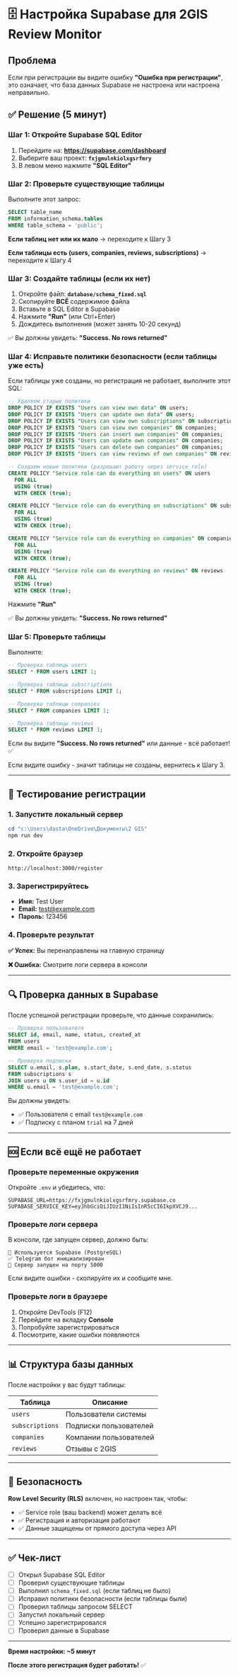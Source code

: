 # 🗄️ Настройка Supabase для 2GIS Review Monitor

## Проблема

Если при регистрации вы видите ошибку **"Ошибка при регистрации"**, это означает, что база данных Supabase не настроена или настроена неправильно.

## ✅ Решение (5 минут)

### Шаг 1: Откройте Supabase SQL Editor

1. Перейдите на: **https://supabase.com/dashboard**
2. Выберите ваш проект: **`fxjgmulnkiolxgsrfmry`**
3. В левом меню нажмите **"SQL Editor"**

### Шаг 2: Проверьте существующие таблицы

Выполните этот запрос:

```sql
SELECT table_name
FROM information_schema.tables
WHERE table_schema = 'public';
```

**Если таблиц нет или их мало** → переходите к Шагу 3

**Если таблицы есть (users, companies, reviews, subscriptions)** → переходите к Шагу 4

### Шаг 3: Создайте таблицы (если их нет)

1. Откройте файл: **`database/schema_fixed.sql`**
2. Скопируйте **ВСЁ** содержимое файла
3. Вставьте в SQL Editor в Supabase
4. Нажмите **"Run"** (или Ctrl+Enter)
5. Дождитесь выполнения (может занять 10-20 секунд)

✅ Вы должны увидеть: **"Success. No rows returned"**

### Шаг 4: Исправьте политики безопасности (если таблицы уже есть)

Если таблицы уже созданы, но регистрация не работает, выполните этот SQL:

```sql
-- Удаляем старые политики
DROP POLICY IF EXISTS "Users can view own data" ON users;
DROP POLICY IF EXISTS "Users can update own data" ON users;
DROP POLICY IF EXISTS "Users can view own subscriptions" ON subscriptions;
DROP POLICY IF EXISTS "Users can view own companies" ON companies;
DROP POLICY IF EXISTS "Users can insert own companies" ON companies;
DROP POLICY IF EXISTS "Users can update own companies" ON companies;
DROP POLICY IF EXISTS "Users can delete own companies" ON companies;
DROP POLICY IF EXISTS "Users can view reviews of own companies" ON reviews;

-- Создаем новые политики (разрешают работу через service_role)
CREATE POLICY "Service role can do everything on users" ON users
  FOR ALL
  USING (true)
  WITH CHECK (true);

CREATE POLICY "Service role can do everything on subscriptions" ON subscriptions
  FOR ALL
  USING (true)
  WITH CHECK (true);

CREATE POLICY "Service role can do everything on companies" ON companies
  FOR ALL
  USING (true)
  WITH CHECK (true);

CREATE POLICY "Service role can do everything on reviews" ON reviews
  FOR ALL
  USING (true)
  WITH CHECK (true);
```

Нажмите **"Run"**

✅ Вы должны увидеть: **"Success. No rows returned"**

### Шаг 5: Проверьте таблицы

Выполните:

```sql
-- Проверка таблицы users
SELECT * FROM users LIMIT 1;

-- Проверка таблицы subscriptions
SELECT * FROM subscriptions LIMIT 1;

-- Проверка таблицы companies
SELECT * FROM companies LIMIT 1;

-- Проверка таблицы reviews
SELECT * FROM reviews LIMIT 1;
```

Если вы видите **"Success. No rows returned"** или данные - всё работает! ✅

Если видите ошибку - значит таблицы не созданы, вернитесь к Шагу 3.

---

## 🧪 Тестирование регистрации

### 1. Запустите локальный сервер

```powershell
cd "c:\Users\dasta\OneDrive\Документы\2 GIS"
npm run dev
```

### 2. Откройте браузер

```
http://localhost:3000/register
```

### 3. Зарегистрируйтесь

- **Имя:** Test User
- **Email:** test@example.com
- **Пароль:** 123456

### 4. Проверьте результат

**✅ Успех:** Вы перенаправлены на главную страницу

**❌ Ошибка:** Смотрите логи сервера в консоли

---

## 🔍 Проверка данных в Supabase

После успешной регистрации проверьте, что данные сохранились:

```sql
-- Проверка пользователя
SELECT id, email, name, status, created_at
FROM users
WHERE email = 'test@example.com';

-- Проверка подписки
SELECT u.email, s.plan, s.start_date, s.end_date, s.status
FROM subscriptions s
JOIN users u ON s.user_id = u.id
WHERE u.email = 'test@example.com';
```

Вы должны увидеть:

- ✅ Пользователя с email `test@example.com`
- ✅ Подписку с планом `trial` на 7 дней

---

## 🆘 Если всё ещё не работает

### Проверьте переменные окружения

Откройте `.env` и убедитесь, что:

```env
SUPABASE_URL=https://fxjgmulnkiolxgsrfmry.supabase.co
SUPABASE_SERVICE_KEY=eyJhbGciOiJIUzI1NiIsInR5cCI6IkpXVCJ9...
```

### Проверьте логи сервера

В консоли, где запущен сервер, должно быть:

```
🚀 Используется Supabase (PostgreSQL)
✅ Telegram бот инициализирован
🚀 Сервер запущен на порту 5000
```

Если видите ошибки - скопируйте их и сообщите мне.

### Проверьте логи в браузере

1. Откройте DevTools (F12)
2. Перейдите на вкладку **Console**
3. Попробуйте зарегистрироваться
4. Посмотрите, какие ошибки появляются

---

## 📊 Структура базы данных

После настройки у вас будут таблицы:

| Таблица         | Описание               |
| --------------- | ---------------------- |
| `users`         | Пользователи системы   |
| `subscriptions` | Подписки пользователей |
| `companies`     | Компании пользователей |
| `reviews`       | Отзывы с 2GIS          |

---

## 🔐 Безопасность

**Row Level Security (RLS)** включен, но настроен так, чтобы:

- ✅ Service role (ваш backend) может делать всё
- ✅ Регистрация и авторизация работают
- ✅ Данные защищены от прямого доступа через API

---

## ✅ Чек-лист

- [ ] Открыл Supabase SQL Editor
- [ ] Проверил существующие таблицы
- [ ] Выполнил `schema_fixed.sql` (если таблиц не было)
- [ ] Исправил политики безопасности (если таблицы были)
- [ ] Проверил таблицы запросом SELECT
- [ ] Запустил локальный сервер
- [ ] Успешно зарегистрировался
- [ ] Проверил данные в Supabase

---

**Время настройки: ~5 минут**

**После этого регистрация будет работать!** ✅
